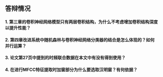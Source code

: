 ## 答辩情况

#### 1. 第三章的卷积神经网络模型只有两层卷积结构，为什么不考虑增加卷积结构深度以提升性能？



#### 2. 第四章改进系统中随机森林与卷积神经网络分类器的结合是怎么体现的？如何并行运算？



#### 3. 论文第27页中提到的时频联合数据在本文中有没有得到使用？



#### 4. 在进行MFCC特征提取时加窗部分为什么要选取汉明窗？有何依据？



